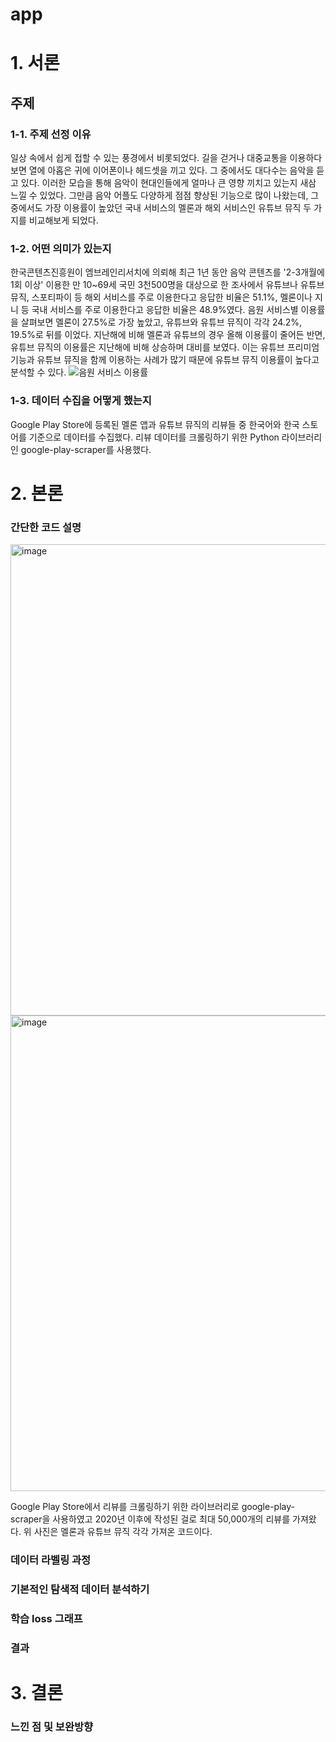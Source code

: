 # app
# 1. 서론
## 주제

### 1-1. 주제 선정 이유
일상 속에서 쉽게 접할 수 있는 풍경에서 비롯되었다. 길을 걷거나 대중교통을 이용하다 보면 열에 아홉은 귀에 이어폰이나 헤드셋을 끼고 있다. 그 중에서도 대다수는 음악을 듣고 있다. 이러한 모습을 통해 음악이 현대인들에게 얼마나 큰 영향 끼치고 있는지 새삼 느낄 수 있었다. 그만큼 음악 어플도 다양하게 점점 향상된 기능으로 많이 나왔는데, 그 중에서도 가장 이용률이 높았던 국내 서비스의 멜론과 해외 서비스인 유튜브 뮤직 두 가지를 비교해보게 되었다.
### 1-2. 어떤 의미가 있는지
한국콘텐츠진흥원이 엠브레인리서치에 의뢰해 최근 1년 동안 음악 콘텐츠를 '2-3개월에 1회 이상' 이용한 만 10~69세 국민 3천500명을 대상으로 한 조사에서 유튜브나 유튜브뮤직, 스포티파이 등 해외 서비스를 주로 이용한다고 응답한 비율은 51.1%, 멜론이나 지니 등 국내 서비스를 주로 이용한다고 응답한 비율은 48.9%였다. 음원 서비스별 이용률을 살펴보면 멜론이 27.5%로 가장 높았고, 유튜브와 유튜브 뮤직이 각각 24.2%, 19.5%로 뒤를 이었다. 지난해에 비해 멜론과 유튜브의 경우 올해 이용률이 줄어든 반면, 유튜브 뮤직의 이용률은 지난해에 비해 상승하며 대비를 보였다. 이는 유튜브 프리미엄 기능과 유튜브 뮤직을 함께 이용하는 사례가 많기 때문에 유튜브 뮤직 이용률이 높다고 분석할 수 있다.
![음원 서비스 이용률](https://github.com/user-attachments/assets/a03f8946-38dd-488e-81d5-ce8369ae84ba)

### 1-3. 데이터 수집을 어떻게 했는지
Google Play Store에 등록된 멜론 앱과 유튜브 뮤직의 리뷰들 중 한국어와 한국 스토어를 기준으로 데이터를 수집했다.
리뷰 데이터를 크롤링하기 위한 Python 라이브러리인 google-play-scraper를 사용했다. 

# 2. 본론
### 간단한 코드 설명 
<img width="754" alt="image" src="https://github.com/user-attachments/assets/5864f08c-13e0-4114-9a57-9e1073642579" />

<img width="761" alt="image" src="https://github.com/user-attachments/assets/eaa34d29-a134-4f4a-b0b8-0aeba44665e0" />


Google Play Store에서 리뷰를 크롤링하기 위한 라이브러리로 google-play-scraper을 사용하였고 2020년 이후에 작성된 걸로 최대 50,000개의 리뷰를 가져왔다. 위 사진은 멜론과 유튜브 뮤직 각각 가져온 코드이다.
### 데이터 라벨링 과정
### 기본적인 탐색적 데이터 분석하기
### 학습 loss 그래프
### 결과

# 3. 결론
### 느낀 점 및 보완방향 
